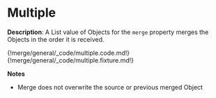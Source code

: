 # Multiple

__Description__:  A List value of Objects for the `merge` property merges the Objects in the order it is received.

{!merge/general/_code/multiple.code.md!}
{!merge/general/_code/multiple.fixture.md!}

__Notes__

+ Merge does not overwrite the source or previous merged Object

<div class="cf"></div>
<div class="end"></div>
